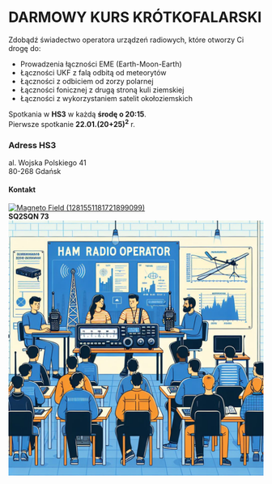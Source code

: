# DARMOWY KURS KRÓTKOFALARSKI
Zdobądź świadectwo operatora urządzeń radiowych, które otworzy Ci drogę do:
*	Prowadzenia łączności EME (Earth-Moon-Earth)
*	Łączności UKF z falą odbitą od meteorytów
*	Łączności z odbiciem od zorzy polarnej
*	Łączności fonicznej z drugą stroną kuli ziemskiej
*	Łączności z wykorzystaniem satelit okołoziemskich

Spotkania w __HS3__ w każdą __środę o 20:15__.\
Pierwsze spotkanie __22.01.(20+25)<sup>2</sup>__ r.
### Adress HS3
al. Wojska Polskiego 41\
80-268 Gdańsk
#### Kontakt
[![Magneto Field (1281551181721899099)](https://img.shields.io/badge/Magneto-Field-%235865F2.svg)](https://discord.com/users/1281551181721899099)\
__SQ2SQN 73__
![Plakat](Ham_radio.png)


